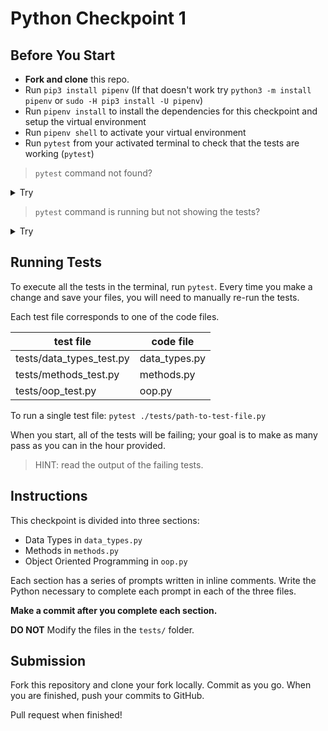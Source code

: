 # Python Checkpoint 1

## Before You Start

- **Fork and clone** this repo.
- Run `pip3 install pipenv` (If that doesn't work try `python3 -m install pipenv` or `sudo -H pip3 install -U pipenv`)
- Run `pipenv install` to install the dependencies for this checkpoint and setup
    the virtual environment 
- Run `pipenv shell` to activate your virtual environment
- Run `pytest` from your activated terminal to check that the tests are working (`pytest`)

> `pytest` command not found?

<details>
<summary>Try</summary>

**While in the virtual environment:**
```
pip3 install --user pipenv
```

</details>

> `pytest` command is running but not showing the tests?

<details>
<summary>Try</summary>

**While in the virtual environment:**
```
pip3 install pip-review
```
**Then**
```
pip-review --local --interactive
```

</details>

## Running Tests

To execute all the tests in the terminal, run `pytest`. Every time you make a change and
save your files, you will need to manually re-run the tests.

Each test file corresponds to one of the code files.

| test file | code file | 
| ----------| ----------|
| tests/data_types_test.py | data_types.py |
| tests/methods_test.py | methods.py |
| tests/oop_test.py | oop.py |

To run a single test file: `pytest ./tests/path-to-test-file.py`

When you start, all of the tests will be failing; your goal is to make as many
pass as you can in the hour provided.

> HINT: read the output of the failing tests.

## Instructions

This checkpoint is divided into three sections:

- Data Types in `data_types.py`
- Methods in `methods.py`
- Object Oriented Programming in `oop.py`

Each section has a series of prompts written in inline comments. Write the
Python necessary to complete each prompt in each of the three files.

**Make a commit after you complete each section.**

**DO NOT** Modify the files in the `tests/` folder.

## Submission

Fork this repository and clone your fork locally. Commit as you go. When you are
finished, push your commits to GitHub.

Pull request when finished!
